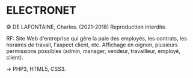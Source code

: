 # ELECTRONET
© DE LAFONTAINE, Charles. (2021-2018)
Reproduction interdite.

RF: Site Web d'entreprise qui gère la paie des employés, les contrats, les horaires de travail, l'aspect client, etc.
Affichage en oignon, plusieurs permissions possibles (admin, manager, vendeur, travailleur, employé, client).

-> PHP3, HTML5, CSS3.
